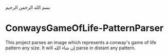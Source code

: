 بسم الله الرحمن الرحيم
# ConwaysGameOfLife-PatternParser

This project parses an image which represents a conway's game of life pattern any size.
It will إن شاء الله‎ parse in distant any pattern.
